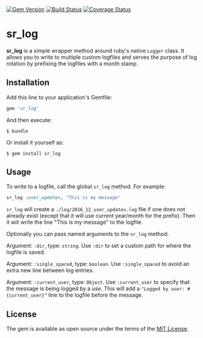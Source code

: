 [![Gem Version](https://badge.fury.io/rb/sr_log.svg)](https://badge.fury.io/rb/sr_log)
[![Build Status](https://travis-ci.org/seanhuber/sr_log.svg?branch=master)](https://travis-ci.org/seanhuber/sr_log)
[![Coverage Status](https://coveralls.io/repos/github/seanhuber/sr_log/badge.svg?branch=master)](https://coveralls.io/github/seanhuber/sr_log?branch=master)

# sr_log

**sr_log** is a simple wrapper method around ruby's native `Logger` class. It allows you to write to multiple custom logfiles and serves the purpose of log rotation by prefixing the logfiles with a month stamp.

## Installation

Add this line to your application's Gemfile:

```ruby
gem 'sr_log'
```

And then execute:

    $ bundle

Or install it yourself as:

    $ gem install sr_log

## Usage

To write to a logfile, call the global `sr_log` method.  For example:

```ruby
sr_log :user_updates, "This is my message"
```

`sr_log` will create a `./log/2016_12_user_updates.log` file if one does not already exist (except that it will use current year/month for the prefix).  Then it will write the line "This is my message" to the logfile.

Optionally you can pass named arguments to the `sr_log` method:

Argument: `:dir`, type: `string`. Use `:dir` to set a custom path for where the logfile is saved.

Argument: `:single_spaced`, type: `boolean`. Use `:single_spaced` to avoid an extra new line between log entries.

Argument: `:current_user`, type: `Object`. Use `:current_user` to specify that the message is being logged by a use.  This will add a `"Logged by user: #{current_user}"` line to the logfile before the message.


## License

The gem is available as open source under the terms of the [MIT License](http://opensource.org/licenses/MIT).
